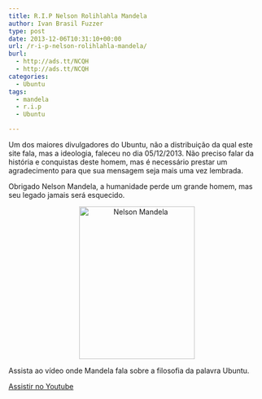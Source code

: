 ```yaml
---
title: R.I.P Nelson Rolihlahla Mandela
author: Ivan Brasil Fuzzer
type: post
date: 2013-12-06T10:31:10+00:00
url: /r-i-p-nelson-rolihlahla-mandela/
burl:
  - http://ads.tt/NCQH
  - http://ads.tt/NCQH
categories:
  - Ubuntu
tags:
  - mandela
  - r.i.p
  - Ubuntu

---
```

Um dos maiores divulgadores do Ubuntu, não a distribuição da qual este site fala, mas a ideologia, faleceu no dia 05/12/2013. Não preciso falar da história e conquistas deste homem, mas é necessário prestar um agradecimento para que sua mensagem seja mais uma vez lembrada.

Obrigado Nelson Mandela, a humanidade perde um grande homem, mas seu legado jamais será esquecido.

<p style="text-align: center;">
  <a href="http://www.ubuntero.com.br/wp-content/uploads/2013/12/nelson-mandela.jpg"><img class="alignnone size-medium wp-image-6339" alt="Nelson Mandela" src="http://www.ubuntero.com.br/wp-content/uploads/2013/12/nelson-mandela-227x300.jpg" width="227" height="300" /></a>
</p>

Assista ao vídeo onde Mandela fala sobre a filosofia da palavra Ubuntu.

<div class="video">
</div>

<p class="button">
  <a href="http://www.youtube.com/embed/9QnEaKZ_4kY" target="_blank" rel="nofollow">Assistir no Youtube</a>
</p>